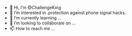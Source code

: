 - 👋 Hi, I’m @ChallengeKing
- 👀 I’m interested in .protection against phone signal hacks..
- 🌱 I’m currently learning ...
- 💞️ I’m looking to collaborate on ...
- 📫 How to reach me ...

<!---
ChallengeKing/ChallengeKing is a ✨ special ✨ repository because its `README.md` (this file) appears on your GitHub profile.
You can click the Preview link to take a look at your changes.
--->
